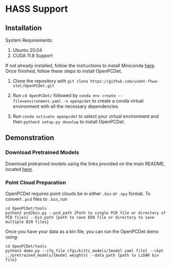 # HASS Support

## Installation

System Requirements:
1. Ubuntu 20.04
2. CUDA 11.8 Support

If not already installed, follow the instructions to install Miniconda [here](https://docs.anaconda.com/miniconda/miniconda-install/).
Once finished, follow these steps to install OpenPCDet.

1. Clone the repository with `git clone https://github.com/usdot-fhwa-stol/OpenPCDet.git`

2. Run `cd OpenPCDet/` followed by `conda env create --file=environment.yaml -n openpcdet` to create a conda virtual environment with all the necessary dependencies.

3. Run `conda activate openpcdet` to select your virtual environment and then `python3 setup.py develop` to install OpenPCDet.

## Demonstration

### Download Pretrained Models

Download pretrained models using the links provided on the main README, located [here](https://github.com/usdot-fhwa-stol/OpenPCDet?tab=readme-ov-file#kitti-3d-object-detection-baselines).

### Point Cloud Preparation

OpenPCDet requires point clouds be in either `.bin` or `.npy` format. To convert `.pcd` files to `.bin`, run

```
cd OpenPCDet/tools
python3 pcd2bin.py --pcd_path {Path to single PCD file or directory of PCD files} --bin_path {path to save BIN file or directory to save multiple BIN files}
```

Once you have your data as a bin file, you can run the OpenPCDet demo using:

```
cd OpenPCDet/tools
python3 demo.py --cfg_file cfgs/kitti_models/{model yaml file} --ckpt ../pretrained_models/{model weights} --data_path {path to LiDAR bin file}
```
